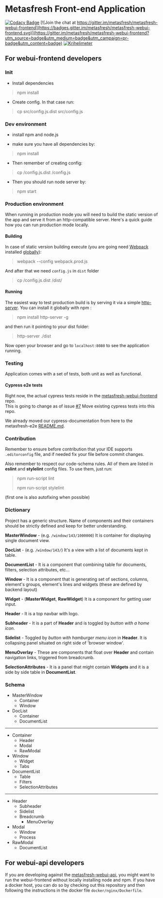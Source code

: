 
# Metasfresh Front-end Application

[![Codacy Badge](https://api.codacy.com/project/badge/Grade/1caf080cc9364234ab636ed8ab4343e2)](https://www.codacy.com/app/metasfresh/metasfresh-webui-frontend?utm_source=github.com&amp;utm_medium=referral&amp;utm_content=metasfresh/metasfresh-webui-frontend&amp;utm_campaign=Badge_Grade)
[![Join the chat at https://gitter.im/metasfresh/metasfresh-webui-frontend](https://badges.gitter.im/metasfresh/metasfresh-webui-frontend.svg)](https://gitter.im/metasfresh/metasfresh-webui-frontend?utm_source=badge&utm_medium=badge&utm_campaign=pr-badge&utm_content=badge)
[![Krihelimeter](http://krihelinator.xyz/badge/metasfresh/metasfresh-webui-frontend)](http://krihelinator.xyz)

## For webui-frontend developers

### Init
- Install dependencies
> npm install


- Create config. In that case run:
> cp src/config.js.dist src/config.js

### Dev environment

- install npm and node.js

- make sure you have all dependencies by:
> npm install

- Then remember of creating config:
> cp /config.js.dist /config.js

- Then you should run node server by:
> npm start

### Production environment
When running in production mode you will need to build the static version of the app and serve it from an http-compatible server. Here's a quick guide how you can run production mode locally.

#### Building
In case of static version building execute (you are going need [Webpack](https://www.npmjs.com/package/webpack) installed [globally](https://webpack.js.org/guides/installation/#global-installation)):
> webpack --config webpack.prod.js

And after that we need `config.js` in `dist` folder
> cp /config.js.dist /dist/

#### Running
The easiest way to test production build is by serving it via a simple [http-server](https://www.npmjs.com/package/http-server). You can install it globally with npm :
> npm install http-server -g

and then run it pointing to your dist folder:
> http-server ./dist

Now open your browser and go to `localhost:8080` to see the application running.

### Testing
Application comes with a set of tests, both unit as well as functional.

#### Cypress e2e tests

Right now, the actual cypress tests reside in the [metasfresh-webui-frontend](https://github.com/metasfresh/metasfresh-webui-frontend) repo.<br>
This is going to change as of issue [#7](https://github.com/metasfresh/metasfresh-e2e/issues/7) Move existing cypress tests into this repo.

We already moved our cypress-documentation from here to the metasfresh-e2e [README.md](https://github.com/metasfresh/metasfresh-e2e/blob/master/README.md).

### Contribution

Remember to ensure before contribution that your IDE supports `.editorconfig` file,
and if needed fix your file before commit changes.

Also remember to respect our code-schema rules. All of them are listed in __eslint__ and __stylelint__ config files. To use them, just run:
> npm run-script lint
> 
> npm run-script stylelint

(first one is also autofixing when possible)

### Dictionary

Project has a generic structure. Name of components and their containers should be strictly defined and keep for better understanding.

__MasterWindow__ - (e.g. `/window/143/1000000`) It is container for displaying single document view.

__DocList__ - (e.g. `/window/143/`) It's a view with a list of documents kept in table.

__DocumentList__ - It is a component that combining table for documents, filters, selection attributes, etc...

__Window__ - It is a component that is generating set of sections, columns, element's groups, element's lines and widgets (these are defined by backend layout)

__Widget__ - (__MasterWidget__, __RawWidget__) It is a component for getting user input.

__Header__ - It is a top navbar with logo.

__Subheader__ - It is a part of __Header__ and is toggled by *button with a home icon*.

__Sidelist__ - Toggled by *button with hamburger menu icon* in __Header__. It is collapsing panel situated on right side of 'browser window'.

__MenuOverlay__ - These are components that float over __Header__ and contain navigation links, triggered from breadcrumb.

__SelectionAttributes__ - It is a panel that might contain __Widgets__ and it is a side by side table in __DocumentList__.

### Schema
- MasterWindow
    - Container
    - Window
- DocList
    - Container
    - DocumentList
---
- Container
    - Header
    - Modal
    - RawModal
- Window
    - Widget
    - Tabs
- DocumentList
    - Table
    - Filters
    - SelectionAttributes
---
- Header
    - Subheader
    - Sidelist
    - Breadcrumb
        - MenuOverlay
- Modal
    - Window
    - Process
- RawModal
    - DocumentList

## For webui-api developers

If you are developing against the [metasfresh-webui-api](https://github.com/metasfresh/metasfresh-webui-api), 
you might want to run the webui-frontend without locally installing node and npm.
If you have a docker host, you can do so by checking out this repository and then following the instructions in the docker file `docker/nginx/Dockerfile`.
